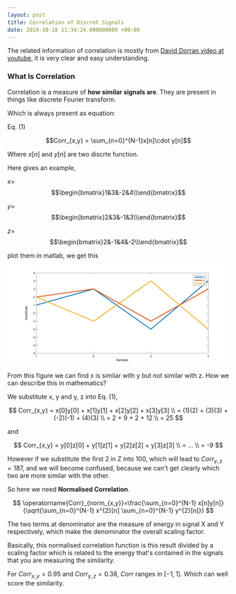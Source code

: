 ```yaml
---
layout: post
title: Correlation of Discret Signals
date: 2019-10-18 11:34:24.000000000 +09:00
---
```

The related information of correlation is mostly from [David Dorran video at youtube](https://www.youtube.com/watch?v=_r_fDlM0Dx0&list=PLJ8LTUMGG9U6IcCrKDUGavUTsBn-0ajIX), it is very clear and easy understanding.

### What Is Correlation

Correlation is a measure of **how similar signals are**. They are present in things like discrete Fourier transform. 

Which is always present as equation:

Eq. (1)

$$Corr_{x,y} = \sum_{n=0}^{N-1}x[n]\cdot y[n]$$

Where $x[n]$ and $y[n]$ are two discrte function.

Here gives an example,

$x=$
$$\begin{bmatrix}1&3&-2&4\\\end{bmatrix}$$

$y=$
$$\begin{bmatrix}2&3&-1&3\\\end{bmatrix}$$

$z=$
$$\begin{bmatrix}2&-1&4&-2\\\end{bmatrix}$$

plot them in matlab, we get this

![figure1](/assets/201910/figure1.png)

From this figure we can find x is similar with y but not similar with z. How we can describe this in mathematics?

We substitute x, y and y, z into Eq. (1),

$$
Corr_{x,y} = x[0]y[0] + x[1]y[1] + x[2]y[2] + x[3]y[3] \\ = (1)(2) + (3)(3) + (-2)(-1) + (4)(3) \\ = 2 + 9 + 2 + 12 \\ = 25
$$

and 

$$
Corr_{x,y} = y[0]z[0] + y[1]z[1] + y[2]z[2] + y[3]z[3] \\ = ... \\ = -9
$$

However if we substitute the first 2 in Z into 100, which will lead to $Corr_{y,z} = 187$, and we will become confused, because we can't get clearly which two are more similar with the other.

So here we need **Normalised Correlation**.

$$
\operatorname{Corr}_{norm_{x,y}}=\frac{\sum_{n=0}^{N-1} x[n]y[n]}{\sqrt{\sum_{n=0}^{N-1} x^{2}[n] \sum_{n=0}^{N-1} y^{2}[n]}}
$$

The two terms at denominator are the measure of energy in signal X and Y respectively, which make the denominator the overall scaling factor.

Basically, this normalised correlation function is this result divided by a scaling factor which is related to the energy that's contained in the signals that you are measuring the similarity.

For $Corr_{x,y}=0.95$ and $Corr_{y,z}=0.38$, $Corr$ ranges in $[-1, 1]$. Which can well score the similarity.
